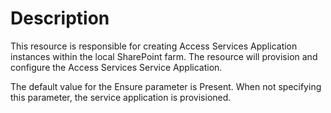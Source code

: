 # Description

This resource is responsible for creating Access Services Application instances
within the local SharePoint farm. The resource will provision and configure the
Access Services Service Application.

The default value for the Ensure parameter is Present. When not specifying this
parameter, the service application is provisioned.
